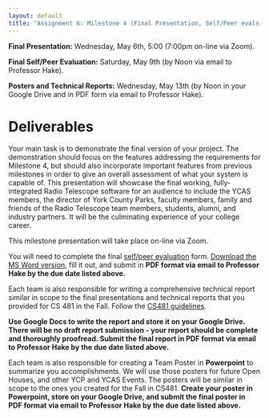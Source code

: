 ```yaml
---
layout: default
title: "Assignment 6: Milestone 4 (Final Presentation, Self/Peer evals, Posters, and Technical Reports)"
---
```


**Final Presentation:** Wednesday, May 6th, 5:00 (7:00pm on-line via Zoom).

**Final Self/Peer Evaluation:** Saturday, May 9th (by Noon via email to Professor Hake).

**Posters and Technical Reports:** Wednesday, May 13th (by Noon in your Google Drive and in PDF form via email to Professor Hake).

# Deliverables

Your main task is to demonstrate the final version of your project.  The demonstration should focus on the features addressing the requirements for Milestone 4, but should also incorporate important features from previous milestones in order to give an overall assessment of what your system is capable of.  This presentation will showcase the final working, fully-integrated Radio Telescope software for an audience to include the YCAS members, the director of York County Parks, faculty members, family and friends of the Radio Telescope team members, students, alumni, and industry partners.  It will be the culminating experience of your college career.

This milestone presentation will take place on-line via Zoom.

You will need to complete the final [self/peer evaluation](PeerReview.pdf) form.  [Download the MS Word version](PeerReview.doc), fill it out, and submit in **PDF format via email to Professor Hake by the due date listed above.**

Each team is also responsible for writing a comprehensive technical report similar in scope to the final presentations and technical reports that you provided for CS 481 in the Fall.  Follow the [CS481 guidelines](https://ycpcs.github.io/cs481-fall2019-RT/assign/assign07.html).

**Use Google Docs to write the report and store it on your Google Drive.  There will be no draft report submission - your report should be complete and thoroughly proofread.  Submit the final report in PDF format via email to Professor Hake by the due date listed above.**

Each team is also responsible for creating a Team Poster in **Powerpoint** to summarize you accomplishments.  We will use those posters for future Open Houses, and other YCP and YCAS Events.  The posters will be similar in scope to the ones you created for the Fall in CS481.  **Create your poster in Powerpoint, store on your Google Drive, and submit the final poster in PDF format via email to Professor Hake by the due date listed above.**

<!-- vim:set wrap: -->
<!-- vim:set linebreak: -->
<!-- vim:set nolist: -->
